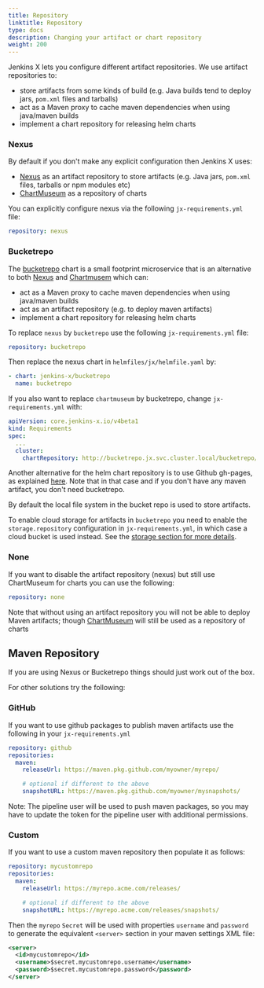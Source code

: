 ```yaml
---
title: Repository
linktitle: Repository
type: docs
description: Changing your artifact or chart repository
weight: 200
---
```


Jenkins X lets you configure different artifact repositories. We use artifact repositories to:

* store artifacts from some kinds of build (e.g. Java builds tend to deploy jars, `pom.xml` files and tarballs)
* act as a Maven proxy to cache maven dependencies when using java/maven builds
* implement a chart repository for releasing helm charts

### Nexus

By default if you don't make any explicit configuration then Jenkins X uses:

* [Nexus](https://www.sonatype.com/nexus-repository-oss) as an artifact repository to store artifacts (e.g. Java jars, `pom.xml` files, tarballs or npm modules etc)
* [ChartMuseum](https://chartmuseum.com/) as a repository of charts

You can explicitly configure nexus via the following `jx-requirements.yml` file:

```yaml
repository: nexus
```

### Bucketrepo

The [bucketrepo](https://github.com/jenkins-x/bucketrepo) chart is a small footprint microservice that is an alternative to both [Nexus](https://www.sonatype.com/nexus-repository-oss) and [Chartmusem](https://chartmuseum.com/) which can:

* act as a Maven proxy to cache maven dependencies when using java/maven builds
* act as an artifact repository (e.g. to deploy maven artifacts)
* implement a chart repository for releasing helm charts

To replace `nexus` by `bucketrepo` use the following `jx-requirements.yml` file:

```yaml
repository: bucketrepo
```
Then replace the nexus chart in `helmfiles/jx/helmfile.yaml` by:
```yaml
- chart: jenkins-x/bucketrepo
  name: bucketrepo
```

If you also want to replace `chartmuseum` by bucketrepo, change `jx-requirements.yml` with:
```yaml
apiVersion: core.jenkins-x.io/v4beta1
kind: Requirements
spec:
  ...
  cluster:
    chartRepository: http://bucketrepo.jx.svc.cluster.local/bucketrepo/charts
```
Another alternative for the helm chart repository is to use Github gh-pages, as explained [here](/v3/develop/faq/config/registries/#how-do-i-switch-to-github-pages-for-charts). Note that in that case and if you don't have any maven artifact, you don't need bucketrepo.

By default the local file system in the bucket repo is used to store artifacts.

To enable cloud storage for artifacts in `bucketrepo` you need to enable the `storage.repository` configuration in `jx-requirements.yml`, in which case a cloud bucket is used instead. See the [storage section for more details](/v3/admin/setup/config/storage).

### None

If you want to disable the artifact repository (nexus) but still use ChartMuseum for charts you can use the following:

```yaml
repository: none
```

Note that without using an artifact repository you will not be able to deploy Maven artifacts; though [ChartMuseum](https://chartmuseum.com/) will still be used as a repository of charts


## Maven Repository

If you are using Nexus or Bucketrepo things should just work out of the box. 
          
For other solutions try the following:

### GitHub

If you want to use github packages to publish maven artifacts use the following in your `jx-requirements.yml`

```yaml
repository: github
repositories:
  maven:
    releaseUrl: https://maven.pkg.github.com/myowner/myrepo/

    # optional if different to the above
    snapshotURL: https://maven.pkg.github.com/myowner/mysnapshots/
```

Note: The pipeline user will be used to push maven packages, so you may have to update the token for the pipeline user with additional permissions. 

### Custom

If you want to use a custom maven repository then populate it as follows:

```yaml
repository: mycustomrepo
repositories:
  maven:
    releaseUrl: https://myrepo.acme.com/releases/

    # optional if different to the above
    snapshotURL: https://myrepo.acme.com/releases/snapshots/
```

Then the `myrepo` `Secret` will be used with properties `username` and `password` to generate the equivalent `<server>` section in your maven settings XML file:


```xml 
<server>
  <id>mycustomrepo</id>
  <username>$secret.mycustomrepo.username</username>
  <password>$secret.mycustomrepo.password</password>
</server>
```
